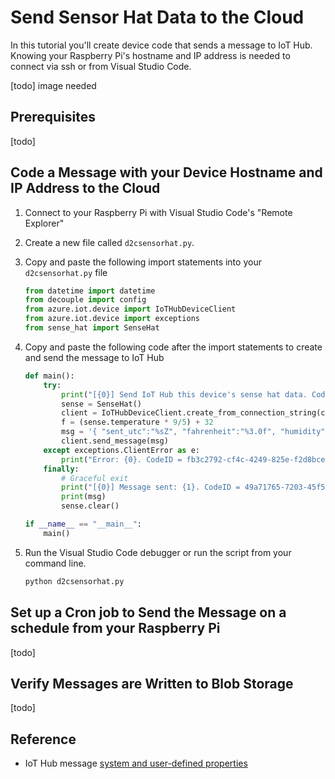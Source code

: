 # Send Sensor Hat Data to the Cloud

In this tutorial you'll create device code that sends a message to IoT Hub. Knowing your Raspberry Pi's hostname and IP address is needed to connect via ssh or from Visual Studio Code.

[todo] image needed

## Prerequisites

[todo]

## Code a Message with your Device Hostname and IP Address to the Cloud

1. Connect to your Raspberry Pi with Visual Studio Code's "Remote Explorer"
1. Create a new file called `d2csensorhat.py`.
1. Copy and paste the following import statements into your `d2csensorhat.py` file

    ```python
    from datetime import datetime
    from decouple import config
    from azure.iot.device import IoTHubDeviceClient
    from azure.iot.device import exceptions
    from sense_hat import SenseHat
    ```

1. Copy and paste the following code after the import statements to create and send the message to IoT Hub

    ```python
    def main():
        try:
            print("[{0}] Send IoT Hub this device's sense hat data. CodeID = 69203252-1954-4f68-ba9c-3c38301ba9e3".format(datetime.utcnow().isoformat()))
            sense = SenseHat()
            client = IoTHubDeviceClient.create_from_connection_string(config("IOTHUB_DEVICE_CONNECTION_STRING"))
            f = (sense.temperature * 9/5) + 32
            msg = '{ "sent_utc":"%sZ", "fahrenheit":"%3.0f", "humidity":"%3.0f", "pressure":"%3.0f" }'%(datetime.utcnow().isoformat(),f,sense.humidity,sense.pressure)
            client.send_message(msg)
        except exceptions.ClientError as e:
            print("Error: {0}. CodeID = fb3c2792-cf4c-4249-825e-f2d8bceade23".format(e))
        finally:
            # Graceful exit
            print("[{0}] Message sent: {1}. CodeID = 49a71765-7203-45f5-abc7-a559ac91d818".format(datetime.utcnow().isoformat(), msg))
            print(msg)
            sense.clear()
    
    if __name__ == "__main__":
        main()
    ```

1. Run the Visual Studio Code debugger or run the script from your command line.

    ```python
    python d2csensorhat.py
    ```

## Set up a Cron job to Send the Message on a schedule from your Raspberry Pi

[todo]

## Verify Messages are Written to Blob Storage

[todo]

## Reference

- IoT Hub message [system and user-defined properties](https://learn.microsoft.com/azure/iot-hub/iot-hub-devguide-messages-construct#system-properties-of-d2c-iot-hub-messages)
